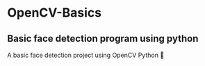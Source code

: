 # OpenCV-Basics
Basic face detection program using python
---------------
A basic face detection project using OpenCV Python 🚀
